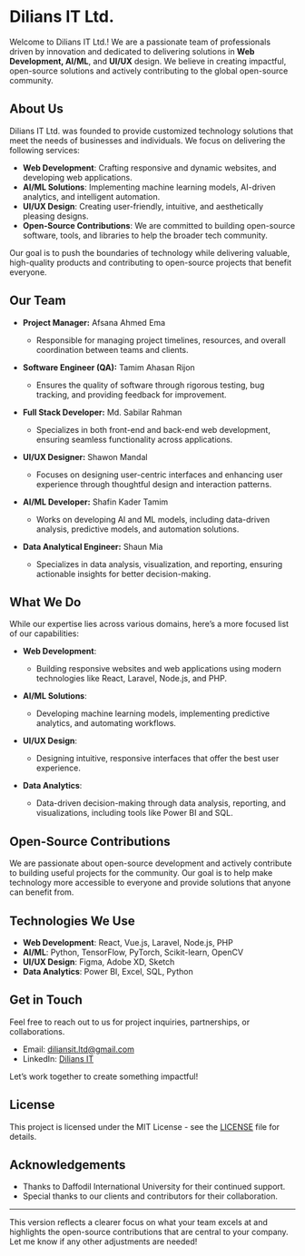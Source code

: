 # Dilians IT Ltd.

Welcome to Dilians IT Ltd.! We are a passionate team of professionals driven by innovation and dedicated to delivering solutions in **Web Development, AI/ML**, and **UI/UX** design. We believe in creating impactful, open-source solutions and actively contributing to the global open-source community.
## About Us

Dilians IT Ltd. was founded to provide customized technology solutions that meet the needs of businesses and individuals. We focus on delivering the following services:
- **Web Development**: Crafting responsive and dynamic websites, and developing web applications.
- **AI/ML Solutions**: Implementing machine learning models, AI-driven analytics, and intelligent automation.
- **UI/UX Design**: Creating user-friendly, intuitive, and aesthetically pleasing designs.
- **Open-Source Contributions**: We are committed to building open-source software, tools, and libraries to help the broader tech community.

Our goal is to push the boundaries of technology while delivering valuable, high-quality products and contributing to open-source projects that benefit everyone.

## Our Team

- **Project Manager:** Afsana Ahmed Ema  
  - Responsible for managing project timelines, resources, and overall coordination between teams and clients.
  
- **Software Engineer (QA):** Tamim Ahasan Rijon  
  - Ensures the quality of software through rigorous testing, bug tracking, and providing feedback for improvement.
  
- **Full Stack Developer:** Md. Sabilar Rahman  
  - Specializes in both front-end and back-end web development, ensuring seamless functionality across applications.

- **UI/UX Designer:** Shawon Mandal  
  - Focuses on designing user-centric interfaces and enhancing user experience through thoughtful design and interaction patterns.

- **AI/ML Developer:** Shafin Kader Tamim  
  - Works on developing AI and ML models, including data-driven analysis, predictive models, and automation solutions.

- **Data Analytical Engineer:** Shaun Mia  
  - Specializes in data analysis, visualization, and reporting, ensuring actionable insights for better decision-making.

## What We Do

While our expertise lies across various domains, here’s a more focused list of our capabilities:

- **Web Development**: 
  - Building responsive websites and web applications using modern technologies like React, Laravel, Node.js, and PHP.
  
- **AI/ML Solutions**: 
  - Developing machine learning models, implementing predictive analytics, and automating workflows.
  
- **UI/UX Design**: 
  - Designing intuitive, responsive interfaces that offer the best user experience.

- **Data Analytics**: 
  - Data-driven decision-making through data analysis, reporting, and visualizations, including tools like Power BI and SQL.

## Open-Source Contributions

We are passionate about open-source development and actively contribute to building useful projects for the community. Our goal is to help make technology more accessible to everyone and provide solutions that anyone can benefit from.

## Technologies We Use

- **Web Development**: React, Vue.js, Laravel, Node.js, PHP
- **AI/ML**: Python, TensorFlow, PyTorch, Scikit-learn, OpenCV
- **UI/UX Design**: Figma, Adobe XD, Sketch
- **Data Analytics**: Power BI, Excel, SQL, Python

## Get in Touch

Feel free to reach out to us for project inquiries, partnerships, or collaborations.

- Email: [diliansit.ltd@gmail.com](mailto:diliansit.ltd@gmail.com)  
- LinkedIn: [Dilians IT](https://www.linkedin.com/company/dilians-it)

Let’s work together to create something impactful!

## License

This project is licensed under the MIT License - see the [LICENSE](LICENSE) file for details.

## Acknowledgements

- Thanks to Daffodil International University for their continued support.
- Special thanks to our clients and contributors for their collaboration.

---

This version reflects a clearer focus on what your team excels at and highlights the open-source contributions that are central to your company. Let me know if any other adjustments are needed!
